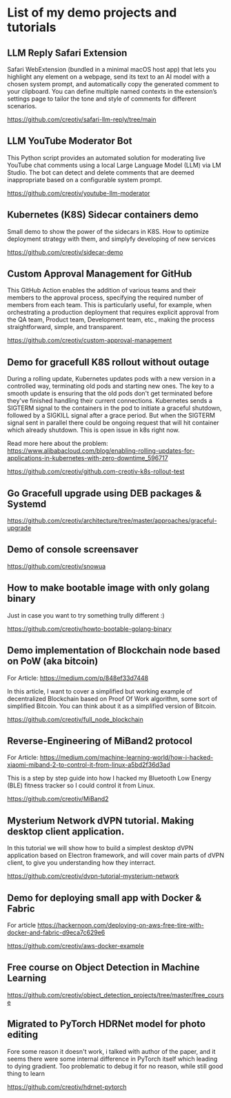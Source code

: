 # List of my demo projects and tutorials

## LLM Reply Safari Extension

Safari WebExtension (bundled in a minimal macOS host app) that lets you highlight any element on a webpage, send its text to an AI model with a chosen system prompt, and automatically copy the generated comment to your clipboard. You can define multiple named contexts in the extension’s settings page to tailor the tone and style of comments for different scenarios.

https://github.com/creotiv/safari-llm-reply/tree/main

## LLM YouTube Moderator Bot

This Python script provides an automated solution for moderating live YouTube chat comments using a local Large Language Model (LLM) via LM Studio. The bot can detect and delete comments that are deemed inappropriate based on a configurable system prompt.

https://github.com/creotiv/youtube-llm-moderator

## Kubernetes (K8S) Sidecar containers demo

Small demo to show the power of the sidecars in K8S. How to optimize deployment strategy with them, and simplyfy developing of new services

https://github.com/creotiv/sidecar-demo

## Custom Approval Management for GitHub

This GitHub Action enables the addition of various teams and their members to the approval process, specifying the required number of members from each team. This is particularly useful, for example, when orchestrating a production deployment that requires explicit approval from the QA team, Product team, Development team, etc., making the process straightforward, simple, and transparent.

https://github.com/creotiv/custom-approval-management

## Demo for gracefull K8S rollout without outage

During a rolling update, Kubernetes updates pods with a new version in a controlled way, terminating old pods and starting new ones. The key to a smooth update is ensuring that the old pods don't get terminated before they've finished handling their current connections. Kubernetes sends a SIGTERM signal to the containers in the pod to initiate a graceful shutdown, followed by a SIGKILL signal after a grace period. But when the SIGTERM signal sent in parallel there could be ongoing request that will hit container which already shutdown. This is open issue in k8s right now.

Read more here about the problem: https://www.alibabacloud.com/blog/enabling-rolling-updates-for-applications-in-kubernetes-with-zero-downtime_596717

https://github.com/creotiv/github.com-creotiv-k8s-rollout-test

## Go Gracefull upgrade using DEB packages & Systemd

https://github.com/creotiv/architecture/tree/master/approaches/graceful-upgrade

## Demo of console screensaver

https://github.com/creotiv/snowua

## How to make bootable image with only golang binary

Just in case you want to try something trully different :)

https://github.com/creotiv/howto-bootable-golang-binary

## Demo implementation of Blockchain node based on PoW (aka bitcoin)

For Article: https://medium.com/p/848ef33d7448

In this article, I want to cover a simplified but working example of decentralized Blockchain based on Proof Of Work algorithm, some sort of simplified Bitcoin. You can think about it as a simplified version of Bitcoin.

https://github.com/creotiv/full_node_blockchain

## Reverse-Engineering of MiBand2 protocol

For Article: https://medium.com/machine-learning-world/how-i-hacked-xiaomi-miband-2-to-control-it-from-linux-a5bd2f36d3ad

This is a step by step guide into how I hacked my Bluetooth Low Energy (BLE) fitness tracker so I could control it from Linux.

https://github.com/creotiv/MiBand2

## Mysterium Network dVPN tutorial. Making desktop client application.

In this tutorial we will show how to build a simplest desktop dVPN application based on Electron framework, and will cover main parts of dVPN client, to give you understanding how they interract.

https://github.com/creotiv/dvpn-tutorial-mysterium-network

## Demo for deploying small app with Docker & Fabric

For article  https://hackernoon.com/deploying-on-aws-free-tire-with-docker-and-fabric-d9eca7c629e6

https://github.com/creotiv/aws-docker-example

## Free course on Object Detection in Machine Learning

https://github.com/creotiv/object_detection_projects/tree/master/free_course

## Migrated to PyTorch HDRNet model for photo editing

Fore some reason it doesn't work, i talked with author of the paper, and it seems there were some internal difference in PyTorch itself which leading to dying gradient.
Too problematic to debug it for no reason, while still good thing to learn 

https://github.com/creotiv/hdrnet-pytorch




